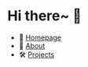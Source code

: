 # Hi there~ 👋
- 🔗 [Homepage](https://zerokei.top)
- 📢 [About](https://zerokei.top#About)
- 🛠️ [Projects](https://zerokei.top#project)
